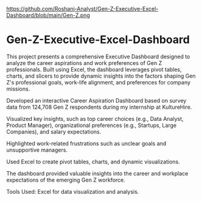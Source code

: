 https://github.com/Roshani-Analyst/Gen-Z-Executive-Excel-Dashboard/blob/main/Gen-Z.png

# Gen-Z-Executive-Excel-Dashboard

This project presents a comprehensive Executive Dashboard designed to analyze the career aspirations and work preferences of Gen Z professionals. Built using Excel, the dashboard leverages pivot tables, charts, and slicers to provide dynamic insights into the factors shaping Gen Z's professional goals, work-life alignment, and preferences for company missions.

Developed an interactive Career Aspiration Dashboard based on survey data from 124,708 Gen Z respondents during my internship at KultureHire.

Visualized key insights, such as top career choices (e.g., Data Analyst, Product Manager), organizational preferences (e.g., Startups, Large Companies), and salary expectations.

Highlighted work-related frustrations such as unclear goals and unsupportive managers.

Used Excel to create pivot tables, charts, and dynamic visualizations.

The dashboard provided valuable insights into the career and workplace expectations of the emerging Gen Z workforce.

Tools Used: Excel for data visualization and analysis.
